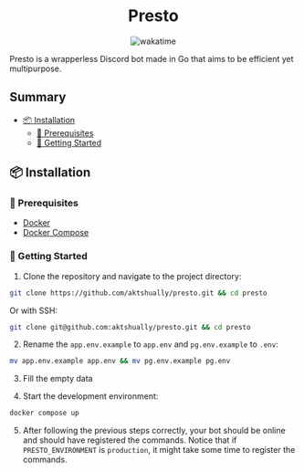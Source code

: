 <h1 align="center">
    Presto
</h1>

<div align="center">
    <img src="https://wakatime.com/badge/github/aktshually/presto.svg" alt="wakatime" style="max-width:100%">
</div>

Presto is a wrapperless Discord bot made in Go that aims to be efficient yet multipurpose.

## Summary

- [📦 Installation](#-installation)
    - [🔧 Prerequisites](#-prerequisites)
    - [🚀 Getting Started](#-getting-started)

## 📦 Installation

### 🔧 Prerequisites
- [Docker](https://www.docker.com/)
- [Docker Compose](https://docs.docker.com/compose/)

### 🚀 Getting Started

1. Clone the repository and navigate to the project directory:
```bash
git clone https://github.com/aktshually/presto.git && cd presto
```
Or with SSH:
```bash
git clone git@github.com:aktshually/presto.git && cd presto
```

2. Rename the `app.env.example` to `app.env` and `pg.env.example` to `.env`:
```bash
mv app.env.example app.env && mv pg.env.example pg.env
```

3. Fill the empty data

4. Start the development environment:
```bash
docker compose up
```

5. After following the previous steps correctly, your bot should be online and should have registered the commands. Notice that if `PRESTO_ENVIRONMENT` is `production`, it might take some time to register the commands.
